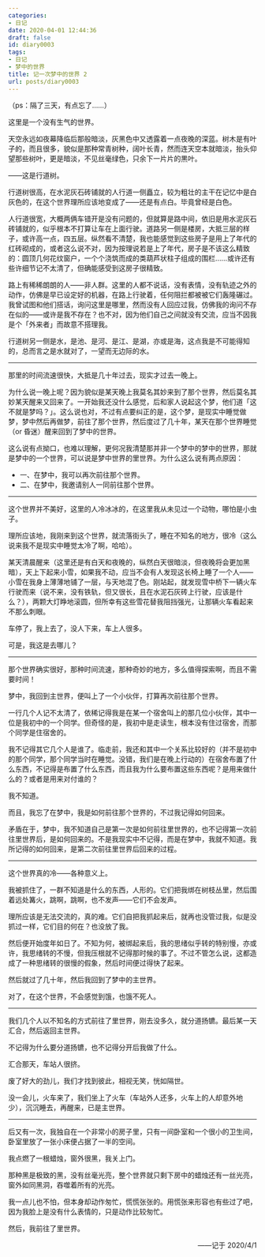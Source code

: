 ```yaml
---
categories:
- 日记
date: 2020-04-01 12:44:36
draft: false
id: diary0003
tags:
- 日记
- 梦中的世界
title: 记一次梦中的世界 2
url: posts/diary0003
---
```


（ps：隔了三天，有点忘了……）

这里是一个没有生气的世界。

天空永远如夜幕降临后那般暗淡，灰黑色中又透露着一点夜晚的深蓝。树木是有叶子的，而且很多，貌似是那种常青树种，阔叶长青，然而连天空本就暗淡，抬头仰望那些树叶，更是暗淡，不见丝毫绿色，只余下一片片的黒叶。

——这是行道树。

行道树很高，在水泥灰石砖铺就的人行道一侧矗立，较为粗壮的主干在记忆中是白灰色的，在这个世界理所应该地变成了——还是有点白。毕竟曾经是白色。

<!-- more -->

人行道很宽，大概两俩车错开是没有问题的，但就算是路中间，依旧是用水泥灰石砖铺就的，似乎根本不打算让车在上面行驶。道路另一侧是楼房，大抵三层的样子，或许高一点，四五层。纵然看不清楚，我也能感觉到这些房子是用上了年代的红砖砌成的，或者这么说不对，因为按理说若是上了年代，房子是不该这么精致的：圆顶几何花纹窗户，一个个浇筑而成的类葫芦状柱子组成的围栏……或许还有些许细节记不太清了，但确能感受到这房子很精致。

路上有稀稀朗朗的人——非人群。这里的人都不说话，没有表情，没有轨迹之外的动作，仿佛是早已设定好的机器，在路上行驶着，任何阻拦都被被它们轰隆碾过。我曾试图和他们搭话，询问这里是哪里，然而没有人回应过我，仿佛我的询问不存在似的——或许是我不存在？也不对，因为他们自己之间就没有交流，应当不因我是个「外来者」而故意不搭理我。

行道树另一侧是水，是池、是河、是江、是湖，亦或是海，这点我是不可能得知的，总而言之是水就对了，一望而无边际的水。

---

那里的时间流速很快，大抵是几十年过去，现实才过去一晚上。

为什么说一晚上呢？因为貌似是某天晚上我莫名其妙来到了那个世界，然后莫名其妙某天醒来又回来了。一开始我还没什么感觉，后和家人说起这个梦，他们道「这不就是梦吗？」。这么说也对，不过有点要纠正的是，这个梦，是现实中睡觉做梦，梦中然后再做梦，前往了那个世界，然后度过了几十年，某天在那个世界睡觉（or 昏迷）醒来回到了梦中的世界。

这么说有点拗口，也难以理解，更何况我清楚那并非一个梦中的梦中的世界，那就是梦中的一个世界，可以说是梦中世界的里世界。为什么这么说有两点原因：

- 一、在梦中，我可以再次前往那个世界。
- 二、在梦中，我邀请别人一同前往那个世界。

---

这个世界并不美好，这里的人冷冰冰的，在这里我从未见过一个动物，哪怕是小虫子。

理所应该地，我刚来到这个世界，就流落街头了，睡在不知名的地方，很冷（这么说来我不是现实中睡觉太冷了啊，哈哈）。

某天清晨醒来（这里还是有白天和夜晚的，纵然白天很暗淡，但夜晚将会更加黑暗），天上下起来小雪，如果我不动，应当不会有人发现这长椅上睡了一个人——小雪在我身上薄薄地铺了一层，与天地混了色。刚站起，就发现雪中桥下一辆火车行驶而来（说不来，没有铁轨，但又很长，且在水泥石灰砖上行驶，应该是什么？），两颗大灯睁地滚圆，但所幸有这些雪花替我阻挡强光，让那辆火车看起来不那么刺眼。

车停了，我上去了，没人下来，车上人很多。

可是，我这是去哪儿？

---

那个世界确实很好，那种时间流速，那种奇妙的地方，多么值得探索啊，而且不需要时间！

梦中，我回到主世界，便叫上了一个小伙伴，打算再次前往那个世界。

一行几个人记不太清了，依稀记得我是在某一个宿舍叫上的那几位小伙伴，其中一位是我初中的一个同学。但奇怪的是，我初中是走读生，根本没有住过宿舍，而那个同学是住宿舍的。

我不记得其它几个人是谁了。临走前，我还和其中一个关系比较好的（并不是初中的那个同学，那个同学当时在睡觉。没错，我们是在晚上行动的）在宿舍布置了什么东西，不记得是布置了什么东西，而且我为什么要布置这些东西呢？是用来做什么的？或者是用来对付谁的？

我不知道。

而且，我忘了在梦中，我是如何前往那个世界的，不过我记得如何回来。

矛盾在于，梦中，我不知道自己是第一次是如何前往里世界的，也不记得第一次前往里世界后，是如何回来的。不是我现实中不记得，而是在梦中，我就不知道。我所记得的如何回来，是第二次前往里世界后回来的过程。

---

这个世界真的冷——各种意义上。

我被抓住了，一群不知道是什么的东西，人形的。它们把我绑在树枝丛里，然后围着远处篝火，跳啊，跳啊，也不发声——它们不会发声。

理所应该是无法交流的，真的难。它们自把我抓起来后，就再也没管过我，似是没抓过一样，它们目的何在？也没放了我。

然后便开始度年如日了。不知为何，被绑起来后，我的思绪似乎转的特别慢，亦或许，我思绪转的不慢，但我压根就不记得那时候的事了。不过不管怎么说，这都造成了一种思绪转的很慢的假象，然后时间便过得快了起来。

然后就过了几十年，然后我回到了梦中的主世界。

对了，在这个世界，不会感觉到饿，也饿不死人。

---

我们几个人以不知名的方式前往了里世界，刚去没多久，就分道扬镳。最后某一天汇合，然后返回主世界。

不记得为什么要分道扬镳，也不记得分开后我做了什么。

汇合那天，车站人很挤。

废了好大的劲儿，我们才找到彼此，相视无笑，恍如隔世。

没一会儿，火车来了，我们坐上了火车（车站外人还多，火车上的人却意外地少），沉沉睡去，再醒来，已是主世界。

---

后又有一次，我独自在一个非常小的房子里，只有一间卧室和一个很小的卫生间，卧室里放了一张小床便占据了一半的空间。

我点燃了一根蜡烛，窗外很黑，我关上门。

那种黑是极致的黑，没有丝毫光亮，整个世界就只剩下房中的蜡烛还有一丝光亮，窗外如同黑洞，吞噬着所有的光亮。

我一点儿也不怕，但本身却动作匆忙，慌慌张张的。用慌张来形容也有些过了吧，因为我脸上是没有什么表情的，只是动作比较匆忙。

然后，我前往了里世界。



<div style="text-align: right;">——记于 2020/4/1</div>
